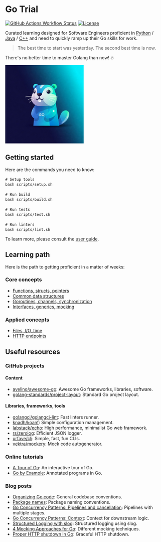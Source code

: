 # Go Trial

[![GitHub Actions Workflow Status](https://img.shields.io/github/actions/workflow/status/huangsam/go-trial/ci.yml)](https://github.com/huangsam/go-trial/actions)
[![License](https://img.shields.io/github/license/huangsam/go-trial)](https://github.com/huangsam/go-trial/blob/main/LICENSE)

Curated learning designed for Software Engineers proficient in [Python] / [Java] / [C++]
and need to quickly ramp up their Go skills for work.

> The best time to start was yesterday. The second best time is now.

There's no better time to master Golang than now! 🔥

<img src="images/gopher.jpeg" alt="Gopher" width="250px" />

## Getting started

Here are the commands you need to know:

```shell
# Setup tools
bash scripts/setup.sh

# Run build
bash scripts/build.sh

# Run tests
bash scripts/test.sh

# Run linters
bash scripts/lint.sh
```

To learn more, please consult the [user guide](USERGUIDE.md).

## Learning path

Here is the path to getting proficient in a matter of weeks:

### Core concepts

- [Functions, structs, pointers](pkg/basicintro/)
- [Common data structures](pkg/datastructure/)
- [Goroutines, channels, synchronization](pkg/concurrency/)
- [Interfaces, generics, mocking](pkg/abstraction/)

### Applied concepts

- [Files, I/O, time](pkg/realworld/)
- [HTTP endpoints](pkg/endpoint/)

## Useful resources

### GitHub projects

#### Content

- [avelino/awesome-go](https://github.com/avelino/awesome-go): Awesome Go frameworks, libraries, software.
- [golang-standards/project-layout](https://github.com/golang-standards/project-layout): Standard Go project layout.

#### Libraries, frameworks, tools

- [golangci/golangci-lint](https://github.com/golangci/golangci-lint): Fast linters runner.
- [knadh/koanf](https://github.com/knadh/koanf): Simple configuration management.
- [labstack/echo](https://github.com/labstack/echo): High performance, minimalist Go web framework.
- [rs/zerolog](https://github.com/rs/zerolog): Efficient JSON logger.
- [urfave/cli](https://github.com/urfave/cli): Simple, fast, fun CLIs.
- [vektra/mockery](https://github.com/vektra/mockery): Mock code autogenerator.

### Online tutorials

- [A Tour of Go](https://go.dev/tour/list): An interactive tour of Go.
- [Go by Example](https://gobyexample.com): Annotated programs in Go.

### Blog posts

- [Organizing Go code](https://go.dev/blog/organizing-go-code): General codebase conventions.
- [Package names](https://go.dev/blog/package-names): Package naming conventions.
- [Go Concurrency Patterns: Pipelines and cancellation](https://go.dev/blog/pipelines): Pipelines with multiple stages.
- [Go Concurrency Patterns: Context](https://go.dev/blog/context): Context for downstream logic.
- [Structured Logging with slog](https://go.dev/blog/slog): Structured logging using slog.
- [4 Mocking Approaches for Go](https://www.twilio.com/en-us/blog/4-mocking-approaches-go): Different mocking techniques.
- [Proper HTTP shutdown in Go](https://dev.to/mokiat/proper-http-shutdown-in-go-3fji): Graceful HTTP shutdown.

[Python]: https://github.com/huangsam/ultimate-python
[Java]: https://github.com/huangsam/java-trial
[C++]: https://github.com/huangsam/cpp-trial
